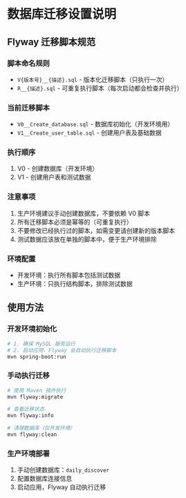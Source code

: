 # 数据库迁移设置说明

## Flyway 迁移脚本规范

### 脚本命名规则
- `V{版本号}__{描述}.sql` - 版本化迁移脚本（只执行一次）
- `R__{描述}.sql` - 可重复执行脚本（每次启动都会检查并执行）

### 当前迁移脚本
- `V0__Create_database.sql` - 数据库初始化（开发环境用）
- `V1__Create_user_table.sql` - 创建用户表及基础数据

### 执行顺序
1. V0 - 创建数据库（开发环境）
2. V1 - 创建用户表和测试数据

### 注意事项
1. 生产环境建议手动创建数据库，不要依赖 V0 脚本
2. 所有迁移脚本必须是幂等的（可重复执行）
3. 不要修改已经执行过的脚本，如需变更请创建新的版本脚本
4. 测试数据应该放在单独的脚本中，便于生产环境排除

### 环境配置
- 开发环境：执行所有脚本包括测试数据
- 生产环境：只执行结构脚本，排除测试数据

## 使用方法

### 开发环境初始化
```bash
# 1. 确保 MySQL 服务运行
# 2. 启动应用，Flyway 会自动执行迁移脚本
mvn spring-boot:run
```

### 手动执行迁移
```bash
# 使用 Maven 插件执行
mvn flyway:migrate

# 查看迁移状态
mvn flyway:info

# 清理数据库（仅开发环境）
mvn flyway:clean
```

### 生产环境部署
1. 手动创建数据库：`daily_discover`
2. 配置数据库连接信息
3. 启动应用，Flyway 自动执行迁移